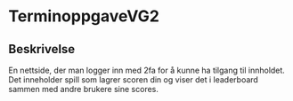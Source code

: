 # TerminoppgaveVG2
## Beskrivelse

En nettside, der man logger inn med 2fa for å kunne ha tilgang til innholdet.
Det inneholder spill som lagrer scoren din og viser det i leaderboard sammen med andre brukere sine scores.
